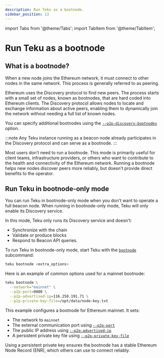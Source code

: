 ```yaml
---
description: Run Teku as a bootnode.
sidebar_position: 13
---
```


import Tabs from '@theme/Tabs';
import TabItem from '@theme/TabItem';

# Run Teku as a bootnode

## What is a bootnode?

When a new node joins the Ethereum network, it must connect to other nodes in the same network. This
process is generally referred to as peering.

Ethereum uses the Discovery protocol to find new peers. The process starts with a small set of nodes, known
as bootnodes, that are hard coded into Ethereum clients. The Discovery protocol allows nodes to locate and
exchange information about active peers, enabling them to dynamically join the network without needing a
full list of known nodes.

You can specify additional bootnodes using the [`--p2p-discovery-bootnodes`](../reference/cli#p2p-discovery-bootnodes) option.

:::note
Any Teku instance running as a beacon node already participates in the Discovery protocol and can serve
as a bootnode.
:::

Most users don’t need to run a bootnode. This mode is primarily useful for client teams, infrastructure
providers, or others who want to contribute to the health and connectivity of the Ethereum network.
Running a bootnode helps new nodes discover peers more reliably, but doesn't provide direct benefits to the operator.

## Run Teku in bootnode-only mode

You can run Teku in bootnode-only mode when you don't want to operate a full beacon node.
When running in bootnode-only mode, Teku will only enable its Discovery service.

In this mode, Teku only runs its Discovery service and doesn't:

- Synchronize with the chain
- Validate or produce blocks
- Respond to Beacon API queries.

To run Teku in bootnode-only mode, start Teku with the [`bootnode`](../reference/cli/subcommands/bootnode.md) subcommand:

```bash
teku bootnode <extra_options>
```

Here is an example of common options used for a mainnet bootnode:

```bash
teku bootnode \
  --network="mainnet" \
  --p2p-port=9000 \
  --p2p-advertised-ip=116.250.191.71 \
  --p2p-private-key-file=/opt/data/node-key.txt
```

This example configures a bootnode for Ethereum mainnet. It sets:

- The network to `mainnet`
- The external communication port using [`--p2p-port`](../reference/cli#p2p-port)
- The public IP address using [`--p2p-advertised-ip`](../reference/cli#p2p-advertised-ip)
- A persistent private key file using [`--p2p-private-key-file`](../reference/cli#p2p-private-key-file)

Using a persistent private key ensures the bootnode has a stable Ethereum Node Record (ENR), which others
can use to connect reliably.
